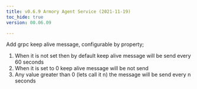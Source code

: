 ```yaml
---
title: v0.6.9 Armory Agent Service (2021-11-19)
toc_hide: true
version: 00.06.09

---
```


Add grpc keep alive message, configurable by  property;
1. When it  is not set then by default keep alive message will be send every 60 seconds
2. When it is set to 0 keep alive message will be not send
3. Any value greater than 0 (lets call it n) the message will be send every n seconds

